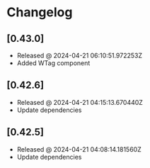 # Changelog

## [0.43.0]

- Released @ 2024-04-21 06:10:51.972253Z
- Added WTag component

## [0.42.6]

- Released @ 2024-04-21 04:15:13.670440Z
- Update dependencies

## [0.42.5]

- Released @ 2024-04-21 04:08:14.181560Z
- Update dependencies
